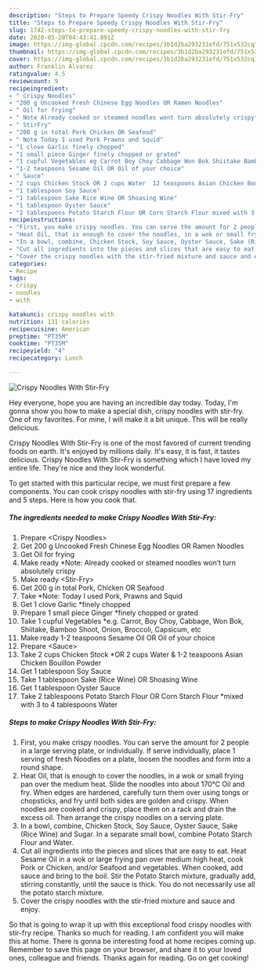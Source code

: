 ```yaml
---
description: "Steps to Prepare Speedy Crispy Noodles With Stir-Fry"
title: "Steps to Prepare Speedy Crispy Noodles With Stir-Fry"
slug: 1742-steps-to-prepare-speedy-crispy-noodles-with-stir-fry
date: 2020-05-20T04:43:41.091Z
image: https://img-global.cpcdn.com/recipes/3b1d2ba293231efd/751x532cq70/crispy-noodles-with-stir-fry-recipe-main-photo.jpg
thumbnail: https://img-global.cpcdn.com/recipes/3b1d2ba293231efd/751x532cq70/crispy-noodles-with-stir-fry-recipe-main-photo.jpg
cover: https://img-global.cpcdn.com/recipes/3b1d2ba293231efd/751x532cq70/crispy-noodles-with-stir-fry-recipe-main-photo.jpg
author: Franklin Alvarez
ratingvalue: 4.5
reviewcount: 9
recipeingredient:
- " Crispy Noodles"
- "200 g Uncooked Fresh Chinese Egg Noodles OR Ramen Noodles"
- " Oil for frying"
- " Note Already cooked or steamed noodles wont turn absolutely crispy"
- " StirFry"
- "200 g in total Pork Chicken OR Seafood"
- " Note Today I used Pork Prawns and Squid"
- "1 clove Garlic finely chopped"
- "1 small piece Ginger finely chopped or grated"
- "1 cupful Vegetables eg Carrot Boy Choy Cabbage Won Bok Shiitake Bamboo Shoot Onion Broccoli Capsicum etc"
- "1-2 teaspoons Sesame Oil OR Oil of your choice"
- " Sauce"
- "2 cups Chicken Stock OR 2 cups Water  12 teaspoons Asian Chicken Bouillon Powder"
- "1 tablespoon Soy Sauce"
- "1 tablespoon Sake Rice Wine OR Shoasing Wine"
- "1 tablespoon Oyster Sauce"
- "2 tablespoons Potato Starch Flour OR Corn Starch Flour mixed with 3 to 4 tablespoons Water"
recipeinstructions:
- "First, you make crispy noodles. You can serve the amount for 2 people in a large serving plate, or individually. If serve individually, place 1 serving of fresh Noodles on a plate, loosen the noodles and form into a round shape."
- "Heat Oil, that is enough to cover the noodles, in a wok or small frying pan over the medium heat. Slide the noodles into about 170℃ Oil and fry. When edges are hardened, carefully turn them over using tongs or chopsticks, and fry until both sides are golden and crispy. When noodles are cooked and crispy, place them on a rack and drain the excess oil. Then arrange the crispy noodles on a serving plate."
- "In a bowl, combine, Chicken Stock, Soy Sauce, Oyster Sauce, Sake (Rice Wine) and Sugar. In a separate small bowl, combine Potato Starch Flour and Water."
- "Cut all ingredients into the pieces and slices that are easy to eat. Heat Sesame Oil in a wok or large frying pan over medium high heat, cook Pork or Chicken, and/or Seafood and vegetables. When cooked, add sauce and bring to the boil. Stir the Potato Starch mixture, gradually add, stirring constantly, until the sauce is thick. You do not necessarily use all the potato starch mixture."
- "Cover the crispy noodles with the stir-fried mixture and sauce and enjoy."
categories:
- Recipe
tags:
- crispy
- noodles
- with

katakunci: crispy noodles with 
nutrition: 131 calories
recipecuisine: American
preptime: "PT35M"
cooktime: "PT35M"
recipeyield: "4"
recipecategory: Lunch

---
```



![Crispy Noodles With Stir-Fry](https://img-global.cpcdn.com/recipes/3b1d2ba293231efd/751x532cq70/crispy-noodles-with-stir-fry-recipe-main-photo.jpg)

Hey everyone, hope you are having an incredible day today. Today, I'm gonna show you how to make a special dish, crispy noodles with stir-fry. One of my favorites. For mine, I will make it a bit unique. This will be really delicious.

Crispy Noodles With Stir-Fry is one of the most favored of current trending foods on earth. It's enjoyed by millions daily. It's easy, it is fast, it tastes delicious. Crispy Noodles With Stir-Fry is something which I have loved my entire life. They're nice and they look wonderful.




To get started with this particular recipe, we must first prepare a few components. You can cook crispy noodles with stir-fry using 17 ingredients and 5 steps. Here is how you cook that.

<!--inarticleads1-->

##### The ingredients needed to make Crispy Noodles With Stir-Fry:

1. Prepare  &lt;Crispy Noodles&gt;
1. Get 200 g Uncooked Fresh Chinese Egg Noodles OR Ramen Noodles
1. Get  Oil for frying
1. Make ready  *Note: Already cooked or steamed noodles won’t turn absolutely crispy
1. Make ready  &lt;Stir-Fry&gt;
1. Get 200 g in total Pork, Chicken OR Seafood
1. Take  *Note: Today I used Pork, Prawns and Squid
1. Get 1 clove Garlic *finely chopped
1. Prepare 1 small piece Ginger *finely chopped or grated
1. Take 1 cupful Vegetables *e.g. Carrot, Boy Choy, Cabbage, Won Bok, Shiitake, Bamboo Shoot, Onion, Broccoli, Capsicum, etc
1. Make ready 1-2 teaspoons Sesame Oil OR Oil of your choice
1. Prepare  &lt;Sauce&gt;
1. Take 2 cups Chicken Stock *OR 2 cups Water &amp; 1-2 teaspoons Asian Chicken Bouillon Powder
1. Get 1 tablespoon Soy Sauce
1. Take 1 tablespoon Sake (Rice Wine) OR Shoasing Wine
1. Get 1 tablespoon Oyster Sauce
1. Take 2 tablespoons Potato Starch Flour OR Corn Starch Flour *mixed with 3 to 4 tablespoons Water




<!--inarticleads2-->

##### Steps to make Crispy Noodles With Stir-Fry:

1. First, you make crispy noodles. You can serve the amount for 2 people in a large serving plate, or individually. If serve individually, place 1 serving of fresh Noodles on a plate, loosen the noodles and form into a round shape.
1. Heat Oil, that is enough to cover the noodles, in a wok or small frying pan over the medium heat. Slide the noodles into about 170℃ Oil and fry. When edges are hardened, carefully turn them over using tongs or chopsticks, and fry until both sides are golden and crispy. When noodles are cooked and crispy, place them on a rack and drain the excess oil. Then arrange the crispy noodles on a serving plate.
1. In a bowl, combine, Chicken Stock, Soy Sauce, Oyster Sauce, Sake (Rice Wine) and Sugar. In a separate small bowl, combine Potato Starch Flour and Water.
1. Cut all ingredients into the pieces and slices that are easy to eat. Heat Sesame Oil in a wok or large frying pan over medium high heat, cook Pork or Chicken, and/or Seafood and vegetables. When cooked, add sauce and bring to the boil. Stir the Potato Starch mixture, gradually add, stirring constantly, until the sauce is thick. You do not necessarily use all the potato starch mixture.
1. Cover the crispy noodles with the stir-fried mixture and sauce and enjoy.




So that is going to wrap it up with this exceptional food crispy noodles with stir-fry recipe. Thanks so much for reading. I am confident you will make this at home. There is gonna be interesting food at home recipes coming up. Remember to save this page on your browser, and share it to your loved ones, colleague and friends. Thanks again for reading. Go on get cooking!
